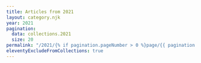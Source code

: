 ```yaml
---
title: Articles from 2021
layout: category.njk
year: 2021
pagination:
  data: collections.2021
  size: 20
permalink: "/2021/{% if pagination.pageNumber > 0 %}page/{{ pagination.pageNumber | plus: 1 }}/{% endif %}index.html"
eleventyExcludeFromCollections: true
---
```

